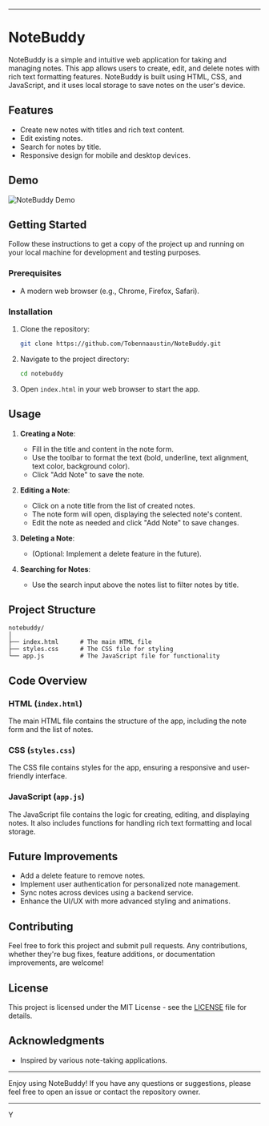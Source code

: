 
---

# NoteBuddy

NoteBuddy is a simple and intuitive web application for taking and managing notes. This app allows users to create, edit, and delete notes with rich text formatting features. NoteBuddy is built using HTML, CSS, and JavaScript, and it uses local storage to save notes on the user's device.

## Features

- Create new notes with titles and rich text content.
- Edit existing notes.
- Search for notes by title.
- Responsive design for mobile and desktop devices.

## Demo

![NoteBuddy Demo](demo.gif)

## Getting Started

Follow these instructions to get a copy of the project up and running on your local machine for development and testing purposes.

### Prerequisites

- A modern web browser (e.g., Chrome, Firefox, Safari).

### Installation

1. Clone the repository:
   ```bash
   git clone https://github.com/Tobennaaustin/NoteBuddy.git
   ```
2. Navigate to the project directory:
   ```bash
   cd notebuddy
   ```
3. Open `index.html` in your web browser to start the app.

## Usage

1. **Creating a Note**:
   - Fill in the title and content in the note form.
   - Use the toolbar to format the text (bold, underline, text alignment, text color, background color).
   - Click "Add Note" to save the note.

2. **Editing a Note**:
   - Click on a note title from the list of created notes.
   - The note form will open, displaying the selected note's content.
   - Edit the note as needed and click "Add Note" to save changes.

3. **Deleting a Note**:
   - (Optional: Implement a delete feature in the future).

4. **Searching for Notes**:
   - Use the search input above the notes list to filter notes by title.

## Project Structure

```
notebuddy/
│
├── index.html      # The main HTML file
├── styles.css      # The CSS file for styling
└── app.js          # The JavaScript file for functionality
```

## Code Overview

### HTML (`index.html`)

The main HTML file contains the structure of the app, including the note form and the list of notes.

### CSS (`styles.css`)

The CSS file contains styles for the app, ensuring a responsive and user-friendly interface.

### JavaScript (`app.js`)

The JavaScript file contains the logic for creating, editing, and displaying notes. It also includes functions for handling rich text formatting and local storage.

## Future Improvements

- Add a delete feature to remove notes.
- Implement user authentication for personalized note management.
- Sync notes across devices using a backend service.
- Enhance the UI/UX with more advanced styling and animations.

## Contributing

Feel free to fork this project and submit pull requests. Any contributions, whether they're bug fixes, feature additions, or documentation improvements, are welcome!

## License

This project is licensed under the MIT License - see the [LICENSE](LICENSE) file for details.

## Acknowledgments

- Inspired by various note-taking applications.

---

Enjoy using NoteBuddy! If you have any questions or suggestions, please feel free to open an issue or contact the repository owner.

---

Y